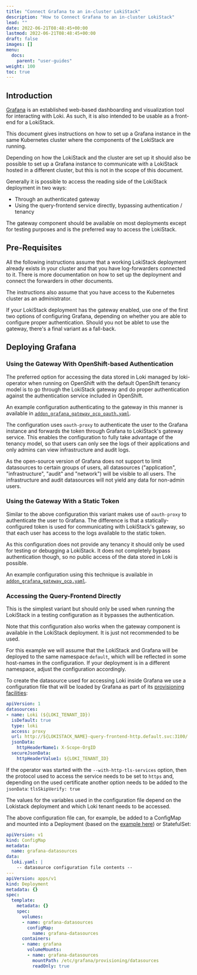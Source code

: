 ```yaml
---
title: "Connect Grafana to an in-cluster LokiStack"
description: "How to Connect Grafana to an in-cluster LokiStack"
lead: ""
date: 2022-06-21T08:48:45+00:00
lastmod: 2022-06-21T08:48:45+00:00
draft: false
images: []
menu:
  docs:
    parent: "user-guides"
weight: 100
toc: true
---
```


## Introduction

[Grafana](https://grafana.com/grafana/) is an established web-based dashboarding and visualization tool for interacting with Loki. As such, it is also intended to be usable as a front-end for a LokiStack.

This document gives instructions on how to set up a Grafana instance in the same Kubernetes cluster where the components of the LokiStack are running.

Depending on how the LokiStack and the cluster are set up it should also be possible to set up a Grafana instance to communicate with a LokiStack hosted in a different cluster, but this is not in the scope of this document.

Generally it is possible to access the reading side of the LokiStack deployment in two ways:

- Through an authenticated gateway
- Using the query-frontend service directly, bypassing authentication / tenancy

The gateway component should be available on most deployments except for testing purposes and is the preferred way to access the LokiStack.

## Pre-Requisites

All the following instructions assume that a working LokiStack deployment already exists in your cluster and that you have log-forwarders connected to it. There is more documentation on how to set up the deployment and connect the forwarders in other documents.

The instructions also assume that you have access to the Kubernetes cluster as an administrator.

If your LokiStack deployment has the gateway enabled, use one of the first two options of configuring Grafana, depending on whether you are able to configure proper authentication. Should you not be ablet to use the gateway, there's a final variant as a fall-back.

## Deploying Grafana

### Using the Gateway With OpenShift-based Authentication

The preferred option for accessing the data stored in Loki managed by loki-operator when running on OpenShift with the default OpenShift tenancy model is to go through the LokiStack gateway and do proper authentication against the authentication service included in OpenShift.

An example configuration authenticating to the gateway in this manner is available in  [`addon_grafana_gateway_ocp_oauth.yaml`](../../hack/addon_grafana_gateway_ocp_oauth.yaml).

The configuration uses `oauth-proxy` to authenticate the user to the Grafana instance and forwards the token through Grafana to LokiStack's gateway service. This enables the configuration to fully take advantage of the tenancy model, so that users can only see the logs of their applications and only admins can view infrastructure and audit logs.

As the open-source version of Grafana does not support to limit datasources to certain groups of users, all datasources ("application", "infrastructure", "audit" and "network") will be visible to all users. The infrastructure and audit datasources will not yield any data for non-admin users.

### Using the Gateway With a Static Token

Similar to the above configuration this variant makes use of `oauth-proxy` to authenticate the user to Grafana. The difference is that a statically-configured token is used for communicating with LokiStack's gateway, so that each user has access to the logs available to the static token.

As this configuration does not provide any tenancy it should only be used for testing or debugging a LokiStack. It does not completely bypass authentication though, so no public access of the data stored in Loki is possible.

An example configuration using this technique is available in [`addon_grafana_gateway_ocp.yaml`](../hack/addon_grafana_gateway_ocp.yaml).

### Accessing the Query-Frontend Directly

This is the simplest variant but should only be used when running the LokiStack in a testing configuration as it bypasses the authentication.

Note that this configuration also works when the gateway component is available in the LokiStack deployment. It is just not recommended to be used.

For this example we will assume that the LokiStack and Grafana will be deployed to the same namespace `default`, which will be reflected in some host-names in the configuration. If your deployment is in a different namespace, adjust the configuration accordingly.

To create the datasource used for accessing Loki inside Grafana we use a configuration file that will be loaded by Grafana as part of its [provisioning facilities](https://grafana.com/docs/grafana/latest/administration/provisioning/#data-sources):

```yaml
apiVersion: 1
datasources:
- name: Loki (${LOKI_TENANT_ID})
  isDefault: true
  type: loki
  access: proxy
  url: http://${LOKISTACK_NAME}-query-frontend-http.default.svc:3100/
  jsonData:
    httpHeaderName1: X-Scope-OrgID
  secureJsonData:
    httpHeaderValue1: ${LOKI_TENANT_ID}
```

If the operator was started with the `--with-http-tls-services` option, then the protocol used to access the service needs to be set to `https` and, depending on the used certificate another option needs to be added to the `jsonData`: `tlsSkipVerify: true`

The values for the variables used in the configuration file depend on the Lokistack deployment and which Loki tenant needs to be accessed.

The above configuration file can, for example, be added to a ConfigMap and mounted into a Deployment (based on the [example here](https://grafana.com/docs/grafana/latest/installation/kubernetes/)) or StatefulSet:

```yaml
apiVersion: v1
kind: ConfigMap
metadata:
  name: grafana-datasources
data:
  loki.yaml: |
    -- datasource configuration file contents --
---
apiVersion: apps/v1
kind: Deployment
metadata: {}
spec:
  template:
    metadata: {}
    spec:
      volumes:
      - name: grafana-datasources
        configMap:
          name: grafana-datasources
      containers:
      - name: grafana
        volumeMounts:
        - name: grafana-datasources
          mountPath: /etc/grafana/provisioning/datasources
          readOnly: true
```
